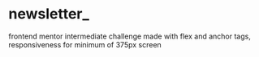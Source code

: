 # newsletter_
frontend mentor intermediate challenge made with flex and anchor tags, responsiveness for minimum of 375px screen
